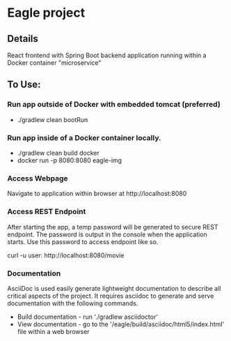 # Eagle project

## Details
React frontend with Spring Boot backend application running within a Docker container "microservice"

## To Use:

### Run app outside of Docker with embedded tomcat (preferred)
* ./gradlew clean bootRun 

### Run app inside of a Docker container locally.
* ./gradlew clean build docker
* docker run -p 8080:8080 eagle-img

### Access Webpage
Navigate to application within browser at http://localhost:8080

### Access REST Endpoint
After starting the app, a temp password will be generated to secure REST endpoint.  The password is output in the console when the application starts.  Use this password to access endpoint like so.

curl -u user:<password> http://localhost:8080/movie

### Documentation
AsciiDoc is used easily generate lightweight documentation to describe all critical aspects of the project.  It requires asciidoc to generate and serve documentation with the following commands.
* Build documentation - run './gradlew asciidoctor'
* View documentation - go to the '/eagle/build/asciidoc/html5/index.html' file within a web browser

